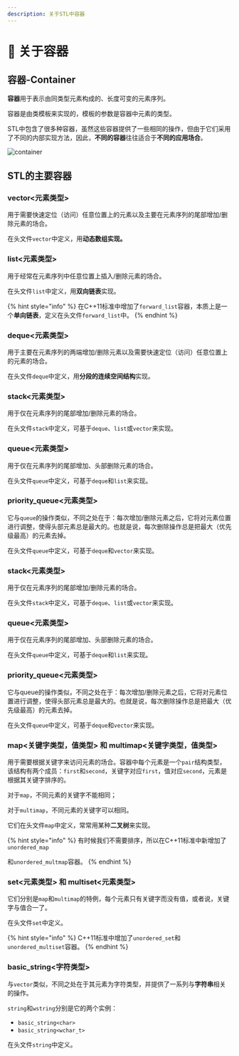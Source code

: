 ```yaml
---
description: 关于STL中容器
---
```


# 🥣 关于容器

## 容器-Container

**容器**用于表示由同类型元素构成的、长度可变的元素序列。&#x20;

容器是由类模板来实现的，模板的参数是容器中元素的类型。&#x20;

STL中包含了很多种容器，虽然这些容器提供了一些相同的操作，但由于它们采用了不同的内部实现方法，因此，**不同的容器**往往适合于**不同的应用场合**。

![container](https://images.unsplash.com/photo-1493946740644-2d8a1f1a6aff?crop=entropy\&cs=srgb\&fm=jpg\&ixid=MnwxOTcwMjR8MHwxfHNlYXJjaHwxfHxjb250YWluZXJ8ZW58MHx8fHwxNjQ0NDAyNzk1\&ixlib=rb-1.2.1\&q=85)

## STL的主要容器

### vector<元素类型>

用于需要快速定位（访问）任意位置上的元素以及主要在元素序列的尾部增加/删除元素的场合。

在头文件`vector`中定义，用**动态数组实现。**

### list<元素类型>

用于经常在元素序列中任意位置上插入/删除元素的场合。&#x20;

在头文件`list`中定义，用**双向链表**实现。&#x20;

{% hint style="info" %}
在C++11标准中增加了`forward_list`容器，本质上是一个**单向链表**，定义在头文件`forward_list`中。
{% endhint %}

### deque<元素类型>

用于主要在元素序列的两端增加/删除元素以及需要快速定位（访问）任意位置上的元素的场合。

在头文件`deque`中定义，用**分段的连续空间结构**实现。

### stack<元素类型>

用于仅在元素序列的尾部增加/删除元素的场合。

在头文件`stack`中定义，可基于`deque`、`list`或`vector`来实现。

### queue<元素类型>

用于仅在元素序列的尾部增加、头部删除元素的场合。

在头文件`queue`中定义，可基于`deque`和`list`来实现。

### priority\_queue<元素类型>

它与`queue`的操作类似，不同之处在于：每次增加/删除元素之后，它将对元素位置进行调整，使得头部元素总是最大的。也就是说，每次删除操作总是把最大（优先级最高）的元素去掉。

在头文件`queue`中定义，可基于`deque`和`vector`来实现。

### stack<元素类型>

用于仅在元素序列的尾部增加/删除元素的场合。

在头文件`stack`中定义，可基于`deque`、`list`或`vector`来实现。

### queue<元素类型>

用于仅在元素序列的尾部增加、头部删除元素的场合。

在头文件`queue`中定义，可基于`deque`和`list`来实现。

### priority\_queue<元素类型>

它与queue的操作类似，不同之处在于：每次增加/删除元素之后，它将对元素位置进行调整，使得头部元素总是最大的。也就是说，每次删除操作总是把最大（优先级最高）的元素去掉。

在头文件`queue`中定义，可基于`deque`和`vector`来实现。

### map<关键字类型，值类型> 和 multimap<关键字类型，值类型>

用于需要根据关键字来访问元素的场合。容器中每个元素是一个`pair`结构类型，该结构有两个成员：`first`和`second`，关键字对应`first`，值对应`second`，元素是根据其关键字排序的。

对于`map`，不同元素的关键字不能相同；

对于`multimap`，不同元素的关键字可以相同。

它们在头文件`map`中定义，常常用某种**二叉树**来实现。

{% hint style="info" %}
有时候我们不需要排序，所以在C++11标准中新增加了`unordered_map`

和`unordered_multmap`容器。
{% endhint %}

### set<元素类型> 和 multiset<元素类型>

它们分别是`map`和`multimap`的特例，每个元素只有关键字而没有值，或者说，关键字与值合一了。

在头文件`set`中定义。

{% hint style="info" %}
C++11标准中增加了`unordered_set`和`unordered_multiset`容器。
{% endhint %}

### basic\_string<字符类型>

与`vector`类似，不同之处在于其元素为字符类型，并提供了一系列与**字符串**相关的操作。&#x20;

`string`和`wstring`分别是它的两个实例：

* `basic_string<char>`
* `basic_string<wchar_t>`

在头文件`string`中定义。

























